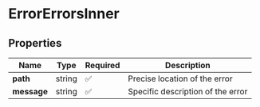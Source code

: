 # ErrorErrorsInner



## Properties

| Name | Type | Required | Description |
| ------------ | ------------- | ------------- | ------------- |
| **path** | string | ✅ | Precise location of the error |
**message** | string | ✅ | Specific description of the error |


